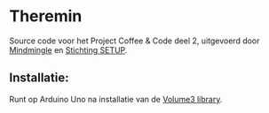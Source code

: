# Theremin

Source code voor het Project Coffee & Code deel 2, uitgevoerd door [Mindmingle](http://www.mindmingle.nl) en [Stichting SETUP](http://www.setuputrecht.nl). 

## Installatie:
Runt op Arduino Uno na installatie van de [Volume3 library](https://github.com/connornishijima/arduino-volume3). 